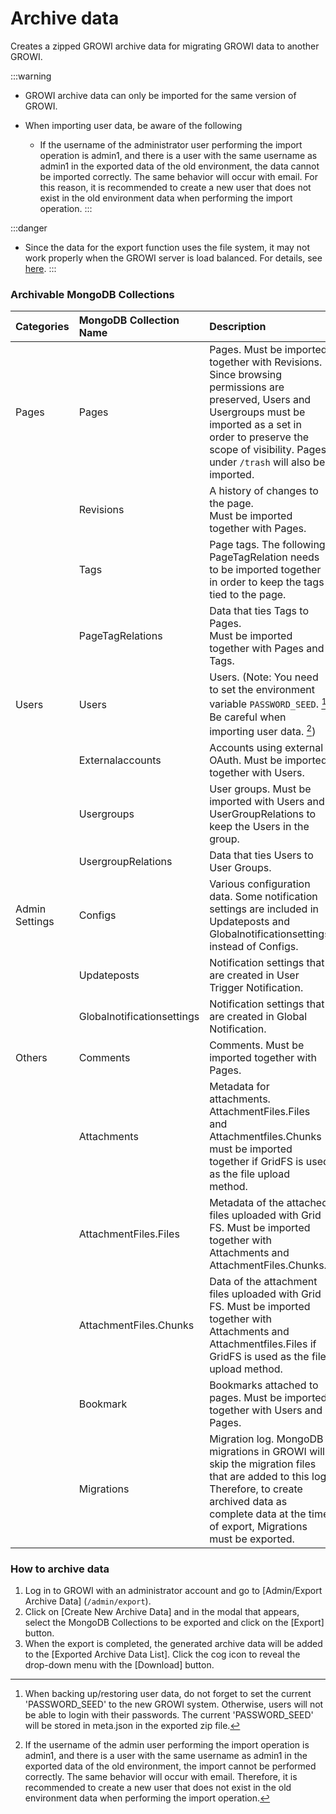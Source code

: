 # Archive data

Creates a zipped GROWI archive data for migrating GROWI data to another GROWI.

:::warning

- GROWI archive data can only be imported for the same version of GROWI.

- When importing user data, be aware of the following

  - If the username of the administrator user performing the import operation is admin1, and there is a user with the same username as admin1 in the exported data of the old environment, the data cannot be imported correctly. The same behavior will occur with email. For this reason, it is recommended to create a new user that does not exist in the old environment data when performing the import operation.
:::

:::danger

- Since the data for the export function uses the file system, it may not work properly when the GROWI server is load balanced. For details, see [here](../admin-cookbook/loadbalance.html#cautionary-points-about-importing-exporting-data).
:::

### Archivable MongoDB Collections

| <div style="white-space: nowrap;">Categories</div>| MongoDB Collection Name | Description |
| :--- | :--- | :--- |
| Pages | Pages | Pages. Must be imported together with Revisions. Since browsing permissions are preserved, Users and Usergroups must be imported as a set in order to preserve the scope of visibility. Pages under `/trash` will also be imported. |
|| Revisions | A history of changes to the page. <br>Must be imported together with Pages. |
|| Tags | Page tags. The following PageTagRelation needs to be imported together in order to keep the tags tied to the page. |
|| PageTagRelations | Data that ties Tags to Pages. <br>Must be imported together with Pages and Tags. |
| Users | Users | Users. (Note: You need to set the environment variable `PASSWORD_SEED`. [^*1] Be careful when importing user data. [^*2]) |
|| Externalaccounts | Accounts using external OAuth. Must be imported together with Users. |
|| Usergroups | User groups. Must be imported with Users and UserGroupRelations to keep the Users in the group. |
|| UsergroupRelations | Data that ties Users to User Groups. |
| Admin Settings | Configs | Various configuration data. Some notification settings are included in Updateposts and Globalnotificationsettings instead of Configs. |
|| Updateposts | Notification settings that are created in User Trigger Notification. |
|| Globalnotificationsettings | Notification settings that are created in Global Notification. |
| Others | Comments | Comments. Must be imported together with Pages. |
|| Attachments | Metadata for attachments. AttachmentFiles.Files and Attachmentfiles.Chunks must be imported together if GridFS is used as the file upload method. |
|| AttachmentFiles.Files | Metadata of the attached files uploaded with Grid FS. Must be imported together with Attachments and AttachmentFiles.Chunks. |
|| AttachmentFiles.Chunks | Data of the attachment files uploaded with Grid FS. Must be imported together with Attachments and Attachmentfiles.Files if GridFS is used as the file upload method. |
|| Bookmark | Bookmarks attached to pages. Must be imported together with Users and Pages. |
|| Migrations | Migration log. MongoDB migrations in GROWI will skip the migration files that are added to this log. Therefore, to create archived data as complete data at the time of export, Migrations must be exported. |

[^*1]: When backing up/restoring user data, do not forget to set the current 'PASSWORD_SEED' to the new GROWI system. Otherwise, users will not be able to login with their passwords. The current 'PASSWORD_SEED' will be stored in meta.json in the exported zip file.

[^*2]: If the username of the admin user performing the import operation is admin1, and there is a user with the same username as admin1 in the exported data of the old environment, the import cannot be performed correctly. The same behavior will occur with email. Therefore, it is recommended to create a new user that does not exist in the old environment data when performing the import operation.

### How to archive data

1. Log in to GROWI with an administrator account and go to [Admin/Export Archive Data] (`/admin/export`).
2. Click on [Create New Archive Data] and in the modal that appears, select the MongoDB Collections to be exported and click on the [Export] button.
3. When the export is completed, the generated archive data will be added to the [Exported Archive Data List]. Click the cog icon to reveal the drop-down menu with the [Download] button.

